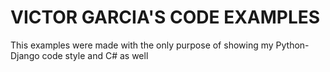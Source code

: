 # VICTOR GARCIA'S CODE EXAMPLES
This examples were made with the only purpose of showing my Python-Django code style and C# as well
